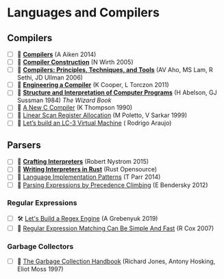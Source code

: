 # Languages and Compilers

## Compilers

- [ ] 🎥 [**Compilers**](https://lagunita.stanford.edu/courses/Engineering/Compilers/Fall2014/about) (A Aiken 2014)
- [ ] 📖 [**Compiler Construction**](https://c9x.me/compile/bib/wirthcc.pdf) (N Wirth 2005)
- [ ] 📖 [**Compilers: Principles, Techniques, and Tools**](https://suif.stanford.edu/dragonbook/) (AV Aho, MS Lam, R Sethi, JD Ullman 2006)
- [ ] 📖 [**Engineering a Compiler**](https://www.elsevier.com/books/engineering-a-compiler/cooper/978-0-12-088478-0) (K Cooper, L Torczon 2011)
- [ ] 📖 [**Structure and Interpretation of Computer Programs**](https://mitpress.mit.edu/sites/default/files/sicp/index.html) (H Abelson, GJ Sussman 1984) _The Wizard Book_
- [ ] 📄 [A New C Compiler](https://c9x.me/compile/bib/new-c.pdf) (K Thompson 1990)
- [ ] 📄 [Linear Scan Register Allocation](https://c9x.me/compile/bib/linearscan.pdf)  (M Poletto, V Sarkar 1999)
- [ ] 📄 [Let’s build an LC-3 Virtual Machine](https://www.rodrigoaraujo.me/posts/lets-build-an-lc-3-virtual-machine/) ( Rodrigo Araujo)

## Parsers

- [ ] 📖 [**Crafting Interpreters**](http://craftinginterpreters.com/) (Robert Nystrom 2015)
- [ ] 📖 [**Writing Interpreters in Rust**](https://rust-hosted-langs.github.io/book/) (Rust Opensource)
- [ ] 📖 [Language Implementation Patterns](https://pragprog.com/book/tpdsl/language-implementation-patterns) (T Parr 2014)
- [ ] 💬 [Parsing Expressions by Precedence Climbing](https://eli.thegreenplace.net/2012/08/02/parsing-expressions-by-precedence-climbing) (E Bendersky 2012)

### Regular Expressions

- [ ] 🛠 [Let's Build a Regex Engine](https://kean.blog/post/lets-build-regex) (A Grebenyuk 2019)
- [ ] 📄 [Regular Expression Matching Can Be Simple And Fast](https://swtch.com/~rsc/regexp/regexp1.html) (R Cox 2007)

### Garbage Collectors

- [ ] 📄 [The Garbage Collection Handbook](http://gchandbook.org/) (Richard Jones, Antony Hosking, Eliot Moss 1997)
